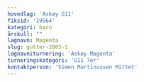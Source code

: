```yaml
---
hovedlag: 'Askøy G11'
fiksid: '19564'
kategori: barn
årskull: ""
lagnavn: Magenta
slug: gutter-2003-1
lagnavniturnering: 'Askøy Magenta'
turneringskategori: 'G11 7er'
kontaktperson: 'Simen Martinussen Mittet'
---
```

